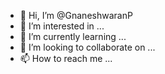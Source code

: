 - 👋 Hi, I’m @GnaneshwaranP
- 👀 I’m interested in ...
- 🌱 I’m currently learning ...
- 💞️ I’m looking to collaborate on ...
- 📫 How to reach me ...

<!---
GnaneshwaranP/GnaneshwaranP is a ✨ special ✨ repository because its `README.md` (this file) appears on your GitHub profile.
You can click the Preview link to take a look at your changes.
--->
